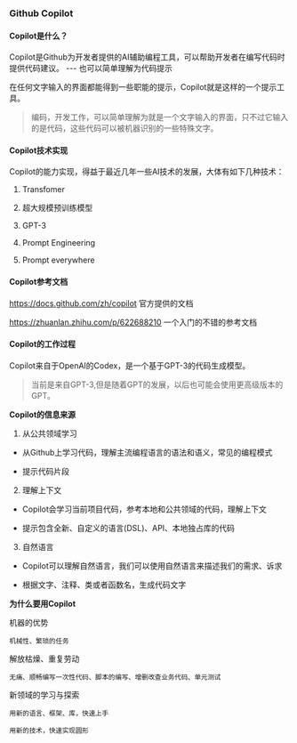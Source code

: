 ### Github Copilot

#### Copilot是什么？

Copilot是Github为开发者提供的AI辅助编程工具，可以帮助开发者在编写代码时提供代码建议。 --- 也可以简单理解为代码提示

在任何文字输入的界面都能得到一些职能的提示，Copilot就是这样的一个提示工具。

> 编码，开发工作，可以简单理解为就是一个文字输入的界面，只不过它输入的是代码，这些代码可以被机器识别的一些特殊文字。

#### Copilot技术实现

Copilot的能力实现，得益于最近几年一些AI技术的发展，大体有如下几种技术：

1. Transfomer

2. 超大规模预训练模型

3. GPT-3

4. Prompt Engineering

5. Prompt everywhere

#### Copilot参考文档

https://docs.github.com/zh/copilot 官方提供的文档

https://zhuanlan.zhihu.com/p/622688210 一个入门的不错的参考文档

#### Copilot的工作过程

Copilot来自于OpenAI的Codex，是一个基于GPT-3的代码生成模型。

> 当前是来自GPT-3,但是随着GPT的发展，以后也可能会使用更高级版本的GPT。

**Copilot的信息来源**

1. 从公共领域学习

* 从Github上学习代码，理解主流编程语言的语法和语义，常见的编程模式

* 提示代码片段

2. 理解上下文

* Copilot会学习当前项目代码，参考本地和公共领域的代码，理解上下文

* 提示包含全新、自定义的语言(DSL)、API、本地独占库的代码

3. 自然语言

* Copilot可以理解自然语言，我们可以使用自然语言来描述我们的需求、诉求

* 根据文字、注释、类或者函数名，生成代码文字

**为什么要用Copilot**

机器的优势

    机械性、繁琐的任务

解放枯燥、重复劳动

    无痛、顺畅编写一次性代码、脚本的编写、增删改查业务代码、单元测试

新领域的学习与探索

    用新的语言、框架、库，快速上手

    用新的技术，快速实现圆形